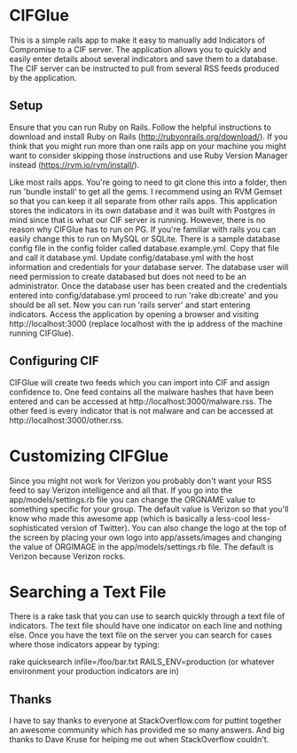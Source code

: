 CIFGlue
=======

This is a simple rails app to make it easy to manually add Indicators of Compromise to a CIF server.  The application allows you to quickly and easily enter details about several indicators and save them to a database.  The CIF server can be instructed to pull from several RSS feeds produced by the application.

Setup
-----

Ensure that you can run Ruby on Rails.  Follow the helpful instructions to download and install Ruby on Rails (http://rubyonrails.org/download/).  If you think that you might run more than one rails app on your machine you might want to consider skipping those instructions and use Ruby Version Manager instead (https://rvm.io/rvm/install/).

Like most rails apps.  You're going to need to git clone this into a folder, then run 'bundle install' to get all the gems.  I recommend using an RVM Gemset so that you can keep it all separate from other rails apps.  This application stores the indicators in its own database and it was built with Postgres in mind since that is what our CIF server is running.  However, there is no reason why CIFGlue has to run on PG.  If you're familiar with rails you can easily change this to run on MySQL or SQLite.  There is a sample database config file in the config folder called database.example.yml.  Copy that file and call it database.yml.  Update config/database.yml with the host information and credentials for your database server.  The database user will need permission to create databased but does not need to be an administrator.  Once the database user has been created and the credentials entered into config/database.yml proceed to run 'rake db:create' and you should be all set. Now you can run 'rails server' and start entering indicators.  Access the application by opening a browser and visiting http://localhost:3000 (replace localhost with the ip address of the machine running CIFGlue).

Configuring CIF
---------------

CIFGlue will create two feeds which you can import into CIF and assign confidence to.  One feed contains all the malware hashes that have been entered and can be accessed at http://localhost:3000/malware.rss.  The other feed is every indicator that is not malware and can be accessed at http://localhost:3000/other.rss.
 
Customizing CIFGlue
===================

Since you might not work for Verizon you probably don't want your RSS feed to say Verizon intelligence and all that.  If you go into the app/models/settings.rb file you can change the ORGNAME value to something specific for your group.  The default value is Verizon so that you'll know who made this awesome app (which is basically a less-cool less-sophisticated version of Twitter). You can also change the logo at the top of the screen by placing your own logo into app/assets/images and changing the value of ORGIMAGE in the app/models/settings.rb file.  The default is Verizon because Verizon rocks.

Searching a Text File
=====================
There is a rake task that you can use to search quickly through a text file of indicators.  The text file should have one indicator on each line and nothing else.  Once you have the text file on the server you can search for cases where those indicators appear by typing:

rake quicksearch infile=/foo/bar.txt RAILS_ENV=production (or whatever environment your production indicators are in)

Thanks
------

I have to say thanks to everyone at StackOverflow.com for puttint together an awesome community which has provided me so many answers.  And big thanks to Dave Kruse for helping me out when StackOverflow couldn't.
